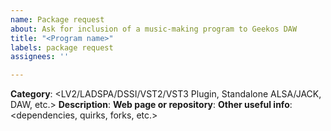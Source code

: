 ```yaml
---
name: Package request
about: Ask for inclusion of a music-making program to Geekos DAW
title: "<Program name>"
labels: package request
assignees: ''

---
```


**Category**: <LV2/LADSPA/DSSI/VST2/VST3 Plugin, Standalone ALSA/JACK, DAW, etc.>
**Description**:
**Web page or repository**:
**Other useful info**: <dependencies, quirks, forks, etc.>

